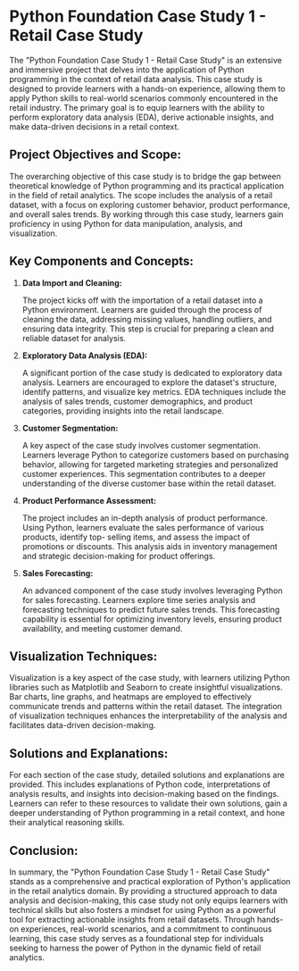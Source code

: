 # Python Foundation Case Study 1 - Retail Case Study

The "Python Foundation Case Study 1 - Retail Case Study" is an extensive and immersive project that delves into the application of Python programming in the context of retail data analysis. This case study is designed to provide learners with a hands-on experience, allowing them to apply Python skills to real-world scenarios commonly encountered in the retail industry. The primary goal is to equip learners with the ability to perform exploratory data analysis (EDA), derive actionable insights, and make data-driven decisions in a retail context.

## Project Objectives and Scope:

The overarching objective of this case study is to bridge the gap between theoretical knowledge of Python programming and its practical application in the field of retail analytics. The scope includes the analysis of a retail dataset, with a focus on exploring customer behavior, product performance, and overall sales trends. By working through this case study, learners gain proficiency in using Python for data manipulation, analysis, and visualization.

## Key Components and Concepts:

01. **Data Import and Cleaning:**

    The project kicks off with the importation of a retail dataset into a Python environment. Learners are guided through the process of cleaning the data, 
    addressing missing values, handling outliers, and ensuring data integrity. This step is crucial for preparing a clean and reliable dataset for analysis.

02. **Exploratory Data Analysis (EDA):**
   
    A significant portion of the case study is dedicated to exploratory data analysis. Learners are encouraged to explore the dataset's structure, identify 
    patterns, and visualize key metrics. EDA techniques include the analysis of sales trends, customer demographics, and product categories, providing insights 
    into the retail landscape.

03. **Customer Segmentation:**
   
    A key aspect of the case study involves customer segmentation. Learners leverage Python to categorize customers based on purchasing behavior, allowing for 
    targeted marketing strategies and personalized customer experiences. This segmentation contributes to a deeper understanding of the diverse customer base 
    within the retail dataset.

04. **Product Performance Assessment:**

    The project includes an in-depth analysis of product performance. Using Python, learners evaluate the sales performance of various products, identify top- 
    selling items, and assess the impact of promotions or discounts. This analysis aids in inventory management and strategic decision-making for product offerings.

05. **Sales Forecasting:**

    An advanced component of the case study involves leveraging Python for sales forecasting. Learners explore time series analysis and forecasting techniques to 
    predict future sales trends. This forecasting capability is essential for optimizing inventory levels, ensuring product availability, and meeting customer 
    demand.

## Visualization Techniques:

Visualization is a key aspect of the case study, with learners utilizing Python libraries such as Matplotlib and Seaborn to create insightful visualizations. Bar charts, line graphs, and heatmaps are employed to effectively communicate trends and patterns within the retail dataset. The integration of visualization techniques enhances the interpretability of the analysis and facilitates data-driven decision-making.

## Solutions and Explanations:

For each section of the case study, detailed solutions and explanations are provided. This includes explanations of Python code, interpretations of analysis results, and insights into decision-making based on the findings. Learners can refer to these resources to validate their own solutions, gain a deeper understanding of Python programming in a retail context, and hone their analytical reasoning skills.

## Conclusion:

In summary, the "Python Foundation Case Study 1 - Retail Case Study" stands as a comprehensive and practical exploration of Python's application in the retail analytics domain. By providing a structured approach to data analysis and decision-making, this case study not only equips learners with technical skills but also fosters a mindset for using Python as a powerful tool for extracting actionable insights from retail datasets. Through hands-on experiences, real-world scenarios, and a commitment to continuous learning, this case study serves as a foundational step for individuals seeking to harness the power of Python in the dynamic field of retail analytics.
